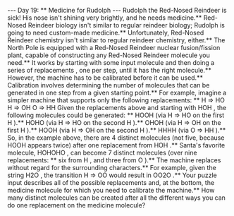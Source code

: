 --- Day 19: ** Medicine for Rudolph ---
Rudolph the Red-Nosed Reindeer is sick!  His nose isn't shining very brightly, and he needs medicine.**
Red-Nosed Reindeer biology isn't similar to regular reindeer biology; Rudolph is going to need custom-made medicine.**  Unfortunately, Red-Nosed Reindeer chemistry isn't similar to regular reindeer chemistry, either.**
The North Pole is equipped with a Red-Nosed Reindeer nuclear fusion/fission plant, capable of constructing any Red-Nosed Reindeer molecule you need.**  It works by starting with some input molecule and then doing a series of
replacements
, one per step, until it has the right molecule.**
However, the machine has to be calibrated before it can be used.**  Calibration involves determining the number of molecules that can be generated in one step from a given starting point.**
For example, imagine a simpler machine that supports only the following replacements: **
H => HO
H => OH
O => HH
Given the replacements above and starting with
HOH
, the following molecules could be generated: **
HOOH
(via
H => HO
on the first
H
).**
HOHO
(via
H => HO
on the second
H
).**
OHOH
(via
H => OH
on the first
H
).**
HOOH
(via
H => OH
on the second
H
).**
HHHH
(via
O => HH
).**
So, in the example above, there are
4
distinct
molecules (not five, because
HOOH
appears twice) after one replacement from
HOH
.** Santa's favorite molecule,
HOHOHO
, can become
7
distinct
molecules (over nine replacements: ** six from
H
, and three from
O
).**
The machine replaces without regard for the surrounding characters.**  For example, given the string
H2O
, the transition
H => OO
would result in
OO2O
.**
Your puzzle input describes all of the possible replacements and, at the bottom, the medicine molecule for which you need to calibrate the machine.**
How many distinct molecules can be created
after all the different ways you can do one replacement on the medicine molecule?